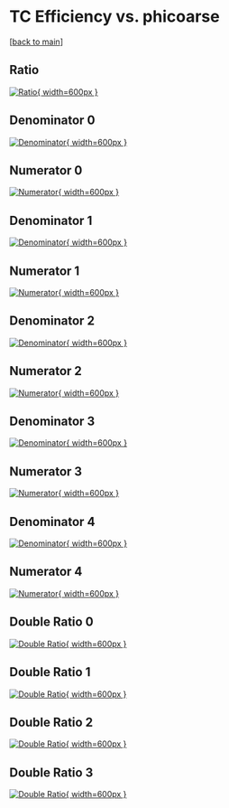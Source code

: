 # TC Efficiency vs. phicoarse

[[back to main](./)]



## Ratio

[![Ratio](../mtv/var/TC_base_11_-1_eff_phicoarse.png){ width=600px }](../mtv/var/TC_base_11_-1_eff_phicoarse.pdf)

## Denominator 0

[![Denominator](../mtv/den/TC_base_11_-1_eff_phicoarse_den0.png){ width=600px }](../mtv/den/TC_base_11_-1_eff_phicoarse_den0.pdf)

## Numerator 0

[![Numerator](../mtv/num/TC_base_11_-1_eff_phicoarse_num0.png){ width=600px }](../mtv/num/TC_base_11_-1_eff_phicoarse_num0.pdf)

## Denominator 1

[![Denominator](../mtv/den/TC_base_11_-1_eff_phicoarse_den1.png){ width=600px }](../mtv/den/TC_base_11_-1_eff_phicoarse_den1.pdf)

## Numerator 1

[![Numerator](../mtv/num/TC_base_11_-1_eff_phicoarse_num1.png){ width=600px }](../mtv/num/TC_base_11_-1_eff_phicoarse_num1.pdf)

## Denominator 2

[![Denominator](../mtv/den/TC_base_11_-1_eff_phicoarse_den2.png){ width=600px }](../mtv/den/TC_base_11_-1_eff_phicoarse_den2.pdf)

## Numerator 2

[![Numerator](../mtv/num/TC_base_11_-1_eff_phicoarse_num2.png){ width=600px }](../mtv/num/TC_base_11_-1_eff_phicoarse_num2.pdf)

## Denominator 3

[![Denominator](../mtv/den/TC_base_11_-1_eff_phicoarse_den3.png){ width=600px }](../mtv/den/TC_base_11_-1_eff_phicoarse_den3.pdf)

## Numerator 3

[![Numerator](../mtv/num/TC_base_11_-1_eff_phicoarse_num3.png){ width=600px }](../mtv/num/TC_base_11_-1_eff_phicoarse_num3.pdf)

## Denominator 4

[![Denominator](../mtv/den/TC_base_11_-1_eff_phicoarse_den4.png){ width=600px }](../mtv/den/TC_base_11_-1_eff_phicoarse_den4.pdf)

## Numerator 4

[![Numerator](../mtv/num/TC_base_11_-1_eff_phicoarse_num4.png){ width=600px }](../mtv/num/TC_base_11_-1_eff_phicoarse_num4.pdf)

## Double Ratio 0

[![Double Ratio](../mtv/ratio/TC_base_11_-1_eff_phicoarse_ratio0.png){ width=600px }](../mtv/ratio/TC_base_11_-1_eff_phicoarse_ratio0.pdf)

## Double Ratio 1

[![Double Ratio](../mtv/ratio/TC_base_11_-1_eff_phicoarse_ratio1.png){ width=600px }](../mtv/ratio/TC_base_11_-1_eff_phicoarse_ratio1.pdf)

## Double Ratio 2

[![Double Ratio](../mtv/ratio/TC_base_11_-1_eff_phicoarse_ratio2.png){ width=600px }](../mtv/ratio/TC_base_11_-1_eff_phicoarse_ratio2.pdf)

## Double Ratio 3

[![Double Ratio](../mtv/ratio/TC_base_11_-1_eff_phicoarse_ratio3.png){ width=600px }](../mtv/ratio/TC_base_11_-1_eff_phicoarse_ratio3.pdf)

